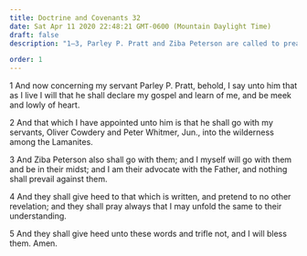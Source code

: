 ```yaml
---
title: Doctrine and Covenants 32
date: Sat Apr 11 2020 22:48:21 GMT-0600 (Mountain Daylight Time)
draft: false
description: "1–3, Parley P. Pratt and Ziba Peterson are called to preach to the Lamanites and to accompany Oliver Cowdery and Peter Whitmer Jr.; 4–5, They are to pray for an understanding of the scriptures."

order: 1
---
```

    
1 And now concerning my servant Parley P. Pratt, behold, I say unto him that as I live I will that he shall declare my gospel and learn of me, and be meek and lowly of heart.

2 And that which I have appointed unto him is that he shall go with my servants, Oliver Cowdery and Peter Whitmer, Jun., into the wilderness among the Lamanites.

3 And Ziba Peterson also shall go with them; and I myself will go with them and be in their midst; and I am their advocate with the Father, and nothing shall prevail against them.

4 And they shall give heed to that which is written, and pretend to no other revelation; and they shall pray always that I may unfold the same to their understanding.

5 And they shall give heed unto these words and trifle not, and I will bless them. Amen.

